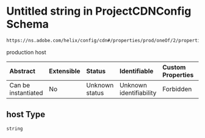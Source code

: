 # Untitled string in ProjectCDNConfig Schema

```txt
https://ns.adobe.com/helix/config/cdn#/properties/prod/oneOf/2/properties/host
```

production host

| Abstract            | Extensible | Status         | Identifiable            | Custom Properties | Additional Properties | Access Restrictions | Defined In                                                                                |
| :------------------ | :--------- | :------------- | :---------------------- | :---------------- | :-------------------- | :------------------ | :---------------------------------------------------------------------------------------- |
| Can be instantiated | No         | Unknown status | Unknown identifiability | Forbidden         | Allowed               | none                | [project-config-cdn.schema.json\*](project-config-cdn.schema.json "open original schema") |

## host Type

`string`
